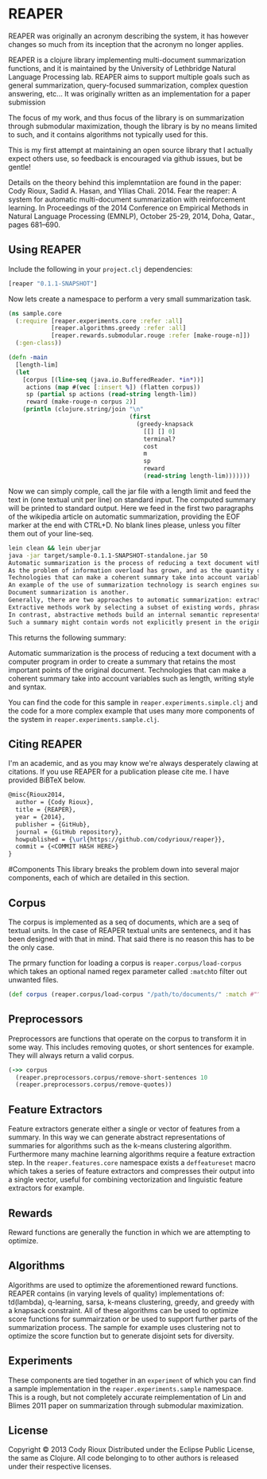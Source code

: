 # REAPER
REAPER was originally an acronym describing the system, it has however changes so much from its inception
that the acronym no longer applies.

REAPER is a clojure library implementing multi-document summarization functions, and it is
maintained by the University of Lethbridge Natural Language Processing lab. REAPER aims to
support multiple goals such as general summarization, query-focused summarization, complex question
answering, etc...  It was originally written as an implementation for a paper submission

The focus of my work, and thus focus of the library is on summarization through submodular maximization,
though the library is by no means limited to such, and it contains algorithms not typically used for this.

This is my first attempt at maintaining an open source library that I actually expect others use, so
feedback is encouraged via github issues, but be gentle!

Details on the theory behind this implemntatiion are found in the paper: Cody Rioux, Sadid A. Hasan, and
Yllias Chali. 2014. Fear the reaper: A system for automatic multi-document summarization with reinforcement
learning. In Proceedings of the 2014 Conference on Empirical Methods in Natural Language Processing (EMNLP),
October 25-29, 2014, Doha, Qatar., pages 681–690.

## Using REAPER

Include the following in your `project.clj` dependencies:

```clojure
[reaper "0.1.1-SNAPSHOT"]
```

Now lets create a namespace to perform a very small summarization task.

```clojure
(ns sample.core
  (:require [reaper.experiments.core :refer :all]
            [reaper.algorithms.greedy :refer :all]
            [reaper.rewards.submodular.rouge :refer [make-rouge-n]])
  (:gen-class))

(defn -main
  [length-lim]
  (let
    [corpus [(line-seq (java.io.BufferedReader. *in*))]
     actions (map #(vec [:insert %]) (flatten corpus))
     sp (partial sp actions (read-string length-lim))
     reward (make-rouge-n corpus 2)]
    (println (clojure.string/join "\n"
                                  (first
                                    (greedy-knapsack
                                      [[] [] 0]
                                      terminal?
                                      cost
                                      m
                                      sp
                                      reward
                                      (read-string length-lim)))))))
```

Now we can simply comple, call the jar file with a length limit and feed the text in (one textual unit per line) on standard input. The computed summary will be printed to standard output.
Here we feed in the first two paragraphs of the wikipedia article on automatic summarization, providing the EOF marker at the end with CTRL+D. No blank lines please, unless you filter them
out of your line-seq.

```bash
lein clean && lein uberjar
java -jar target/sample-0.1.1-SNAPSHOT-standalone.jar 50
Automatic summarization is the process of reducing a text document with a computer program in order to create a summary that retains the most important points of the original document.
As the problem of information overload has grown, and as the quantity of data has increased, so has interest in automatic summarization.
Technologies that can make a coherent summary take into account variables such as length, writing style and syntax.
An example of the use of summarization technology is search engines such as Google.
Document summarization is another.
Generally, there are two approaches to automatic summarization: extraction and abstraction.
Extractive methods work by selecting a subset of existing words, phrases, or sentences in the original text to form the summary.
In contrast, abstractive methods build an internal semantic representation and then use natural language generation techniques to create a summary that is closer to what a human might generate.
Such a summary might contain words not explicitly present in the original. The state-of-the-art abstractive methods are still quite weak, so most research has focused on extractive methods.

```

This returns the following summary:

Automatic summarization is the process of reducing a text document with a computer program in order to create a summary that retains the most important points of the original document.
Technologies that can make a coherent summary take into account variables such as length, writing style and syntax.

You can find the code for this sample in `reaper.experiments.simple.clj` and the code for a more complex example that uses many more components of the system in `reaper.experiments.sample.clj`.


## Citing REAPER

I'm an academic, and as you may know we're always desperately clawing at citations. If you use REAPER for a
publication please cite me. I have provided BiBTeX below.

```latex
@misc{Rioux2014,
  author = {Cody Rioux},
  title = {REAPER},
  year = {2014},
  publisher = {GitHub},
  journal = {GitHub repository},
  howpublished = {\url{https://github.com/codyrioux/reaper}},
  commit = {<COMMIT HASH HERE>}
}
```


#Components
This library breaks the problem down into several major components, each of which are detailed in this section.

## Corpus
The corpus is implemented as a seq of documents, which are a seq of textual units. In the case of REAPER
textual units are sentenecs, and it has been designed with that in mind. That said there is no reason this
has to be the only case.

The prmary function for loading a corpus is `reaper.corpus/load-corpus` which takes an optional named
regex parameter called `:match`to filter out unwanted files.

```clojure
(def corpus (reaper.corpus/load-corpus "/path/to/documents/" :match #"^DOC.*")

```

## Preprocessors
Preprocessors are functions that operate on the corpus to transform it in some way. This includes
removing quotes, or short sentences for example. They will always return a valid corpus.

```clojure
(->> corpus
  (reaper.preprocessors.corpus/remove-short-sentences 10
  (reaper.preprocessors.corpus/remove-quotes))
```

## Feature Extractors
Feature extractors generate either a single or vector of features from a summary. In this way we can generate abstract
representations of summaries for algorithms such as the k-means clustering algorithm. Furthermore many machine learning
algorithms require a feature extraction step. In the `reaper.features.core` namespace exists a `deffeatureset` macro
which takes a series of feature extractors and compresses their output into a single vector, useful for combining
vectorization and linguistic feature extractors for example.


## Rewards 
Reward functions are generally the function in which we are attempting to optimize.


## Algorithms
Algorithms are used to optimize the aforementioned reward functions. REAPER contains (in varying levels of quality)
implementations of: td(lambda), q-learning, sarsa, k-means clustering, greedy, and greedy with a knapsack constraint.
All of these algorithms can be used to optimize score functions for summairzation or be used to support further
parts of the summarization process. The sample for example uses clustering not to optimize the score function but to
generate disjoint sets for diversity.

## Experiments

These components are tied together in an `experiment` of which you can find a sample implementation
in the `reaper.experiments.sample` namespace. This is a rough, but not completely accurate reimplementation
of Lin and Blimes 2011 paper on summarization through submodular maximization.


## License

Copyright © 2013 Cody Rioux
Distributed under the Eclipse Public License, the same as Clojure.
All code belonging to to other authors is released under their respective licenses.
